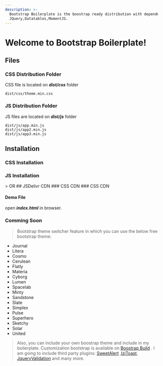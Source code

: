 ```yaml
---
description: >-
  Bootstrap Boilerplate is the boostrap ready distribution with dependencies of
  JQuery,Datatables,MomentJS.
---
```


# Welcome to Bootstrap Boilerplate!

## Files

### CSS Distribution Folder

CSS file is located on _**dist/css**_ folder

```text
dist/css/theme.min.css
```

### JS Distribution Folder

JS files are located on _**dist/js**_ folder

```text
dist/js/app.min.js
dist/js/app2.min.js
dist/js/app3.min.js
```

## Installation

### CSS Installation

### JS Installation

 &gt; OR \#\# JSDelivr CDN \#\#\# CSS CDN \#\#\# CSS CDN

#### Demo File

open _**index.html**_ in browser.

### Comming Soon

> Bootstrap theme switcher feature in which you can use the below free bootstrap theme:

* Journal
* Litera
* Cosmo
* Cerulean
* Flatly
* Materia
* Cyborg
* Lumen
* Spacelab
* Minty
* Sandstone
* Slate
* Simplex
* Pulse
* Superhero
* Sketchy
* Solar
* United

> Also, you can include your own boostrap theme and include in my boilerplate. Customization bootstrap is available on [Boostrap Build](https://bootstrap.build/themes) . I am going to include third party plugins: [SweetAlert](https://sweetalert2.github.io/) ,[IziToast](http://izitoast.marcelodolza.com/), [JqueryValidation](https://jqueryvalidation.org) and many more.

